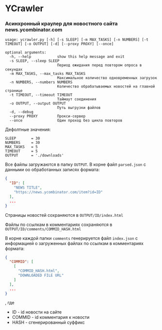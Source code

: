 # YCrawler

### Асинхронный краулер для новостного сайта news.ycombinator.com

```shell
usage: ycrawler.py [-h] [-s SLEEP] [-m MAX_TASKS] [-n NUMBERS] [-t TIMEOUT] [-o OUTPUT] [-d] [--proxy PROXY] [--once]

optional arguments:
  -h, --help            show this help message and exit
  -s SLEEP, --sleep SLEEP
                        Период ожидания перед повтором опроса в секундах
  -m MAX_TASKS, --max_tasks MAX_TASKS
                        Максимальное количество одновременных загрузок
  -n NUMBERS, --numbers NUMBERS
                        Количество обрабатываемых новостей на главной странице
  -t TIMEOUT, --timeout TIMEOUT
                        Таймаут соединения
  -o OUTPUT, --output OUTPUT
                        Путь выгрузки файлов
  -d, --debug
  --proxy PROXY         Прокси-сервер
  --once                Один проход без цикла повторов
```
Дефолтные значения:

    SLEEP       = 30
    NUMBERS     = 30
    MAX_TASKS   = 5
    TIMEOUT     = 5
    OUTPUT      = './downloads'
    
Все файлы загружаются в папку `OUTPUT`. В корне файл `parsed.json` с данными оо обработанных записях формата:

```json
{
  "ID": [
    "NEWS TITLE",
    "https://news.ycombinator.com/item?id=ID"
  ],
  ...
}
``` 

Страницы новостей сохраняются в `OUTPUT/ID/index.html` 

Файлы по ссылкам в комментариях сохраняются в `OUTPUT/ID/comments/COMMID_HASH.html`

В корне каждой папки `comments` генерируется файл `index.json` с информацией о загруженных файлах по ссылкам в 
комментариях формата:

```json
{
  "COMMID": [
    [
      "COMMID_HASH.html",
      "DOWNLOADED FILE URL"
    ]
  ],
  ...
}
```

, где 

- ID      - id новости на сайте
- COMMID  - id комментария к новости
- HASH    - сгенерированный суффикс
